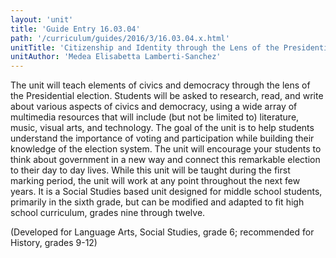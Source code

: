 ```yaml
---
layout: 'unit'
title: 'Guide Entry 16.03.04'
path: '/curriculum/guides/2016/3/16.03.04.x.html'
unitTitle: 'Citizenship and Identity through the Lens of the Presidential Campaign'
unitAuthor: 'Medea Elisabetta Lamberti-Sanchez'
---
```


<main>
 <p>
  The unit will teach elements of civics and democracy through the lens of the Presidential election. Students will be asked to research, read, and write about various aspects of civics and democracy, using a wide array of multimedia resources that will include (but not be limited to) literature, music, visual arts, and technology. The goal of the unit is to help students understand the importance of voting and participation while building their knowledge of the election system. The unit will encourage your students to think about government in a new way and connect this remarkable election to their day to day lives. While this unit will be taught during the first marking period, the unit will work at any point throughout the next few years. It is a Social Studies based unit designed for middle school students, primarily in the sixth grade, but can be modified and adapted to fit high school curriculum, grades nine through twelve.
 </p>
 <p>
  (Developed for Language Arts, Social Studies, grade 6; recommended for History, grades 9-12)
 </p>
</main>
